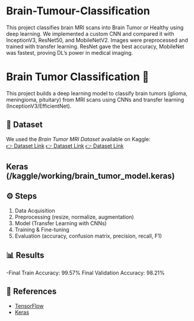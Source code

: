 # Brain-Tumour-Classification
This project classifies brain MRI scans into Brain Tumor or Healthy using deep learning. We implemented a custom CNN and compared it with InceptionV3, ResNet50, and MobileNetV2. Images were preprocessed and trained with transfer learning. ResNet gave the best accuracy, MobileNet was fastest, proving DL’s power in medical imaging.
# Brain Tumor Classification 🧠  

This project builds a deep learning model to classify brain tumors (glioma, meningioma, pituitary) from MRI scans using CNNs and transfer learning (InceptionV3/EfficientNet).  

## 📂 Dataset  
We used the *Brain Tumor MRI Dataset* available on Kaggle:  
[👉 Dataset Link](/kaggle/input/brain-tumor-classification-mri) 
[👉 Dataset Link](https://www.kaggle.com/datasets/sartajbhuvaji/brain-tumor-classification-mri) 
[👉 Dataset Link](https://www.kaggle.com/datasets/tombackert/brain-tumor-mri-data)  
## Keras (/kaggle/working/brain_tumor_model.keras)

## ⚙ Steps  
1. Data Acquisition  
2. Preprocessing (resize, normalize, augmentation)  
3. Model (Transfer Learning with CNNs)  
4. Training & Fine-tuning  
5. Evaluation (accuracy, confusion matrix, precision, recall, F1)  

## 📊 Results  
-Final Train Accuracy: 99.57%
 Final Validation Accuracy: 98.21% 

## 🔗 References  
- [TensorFlow](https://www.tensorflow.org/)  
- [Keras](https://keras.io/)  
